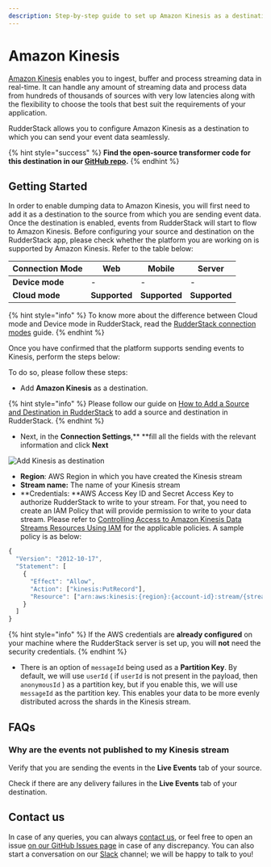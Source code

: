 ```yaml
---
description: Step-by-step guide to set up Amazon Kinesis as a destination in RudderStack.
---
```


# Amazon Kinesis

[Amazon Kinesis](https://aws.amazon.com/kinesis/) enables you to ingest, buffer and process streaming data in real-time. It can handle any amount of streaming data and process data from hundreds of thousands of sources with very low latencies along with the flexibility to choose the tools that best suit the requirements of your application.

RudderStack allows you to configure Amazon Kinesis as a destination to which you can send your event data seamlessly.

{% hint style="success" %}
**Find the open-source transformer code for this destination in our **[**GitHub repo**](https://github.com/rudderlabs/rudder-transformer/tree/master/v0/destinations/kinesis)**.**
{% endhint %}

## **Getting Started**

In order to enable dumping data to Amazon Kinesis, you will first need to add it as a destination to the source from which you are sending event data. Once the destination is enabled, events from RudderStack will start to flow to Amazon Kinesis. Before configuring your source and destination on the RudderStack app, please check whether the platform you are working on is supported by Amazon Kinesis. Refer to the table below:

| **Connection Mode** | **Web**       | **Mobile**    | **Server**    |
| ------------------- | ------------- | ------------- | ------------- |
| **Device mode**     | -             | -             | -             |
| **Cloud mode**      | **Supported** | **Supported** | **Supported** |

{% hint style="info" %}
 To know more about the difference between Cloud mode and Device mode in RudderStack, read the [RudderStack connection modes](https://docs.rudderstack.com/get-started/rudderstack-connection-modes) guide.
{% endhint %}

Once you have confirmed that the platform supports sending events to Kinesis, perform the steps below:

To do so, please follow these steps:

* Add **Amazon Kinesis** as a destination.

{% hint style="info" %}
Please follow our guide on [How to Add a Source and Destination in RudderStack](https://docs.rudderstack.com/how-to-guides/adding-source-and-destination-rudderstack) to add a source and destination in RudderStack.
{% endhint %}

* Next, in the **Connection Settings**,** **fill all the fields with the relevant information and click **Next**

![Add Kinesis as destination](<../../.gitbook/assets/image (7).png>)

* **Region**: AWS Region in which you have created the Kinesis stream
* **Stream name:** The name of your Kinesis stream
* **Credentials: **AWS Access Key ID and Secret Access Key to authorize RudderStack to write to your stream. For that, you need to create an IAM Policy that will provide permission to write to your data stream. Please refer to [Controlling Access to Amazon Kinesis Data Streams Resources Using IAM](https://docs.aws.amazon.com/streams/latest/dev/controlling-access.html) for the applicable policies. A sample policy is as below: 

```javascript
{
  "Version": "2012-10-17",
  "Statement": [
    {
      "Effect": "Allow",
      "Action": ["kinesis:PutRecord"],
      "Resource": ["arn:aws:kinesis:{region}:{account-id}:stream/{stream-name}"]
    }
  ]
}
```

{% hint style="info" %}
If the AWS credentials are **already configured** on your machine where the RudderStack server is set up, you will **not** need the security credentials.
{% endhint %}

* There is an option of `messageId` being used as a **Partition Key**. By default, we will use `userId` ( if `userId` is not present in the payload, then `anonymousId` ) as a partition key, but if you enable this, we will use `messageId` as the partition key. This enables your data to be more evenly distributed across the shards in the Kinesis stream.

## FAQs

### Why are the events not published to my Kinesis stream

Verify that you are sending the events in the **Live Events** tab of your source.

Check if there are any delivery failures in the **Live Events** tab of your destination.

## Contact us

In case of any queries, you can always [contact us](mailto:%20docs@rudderstack.com), or feel free to open an issue [on our GitHub Issues page](https://github.com/rudderlabs/rudder-sdk-android/issues) in case of any discrepancy. You can also start a conversation on our [Slack](https://resources.rudderstack.com/join-rudderstack-slack) channel; we will be happy to talk to you!
